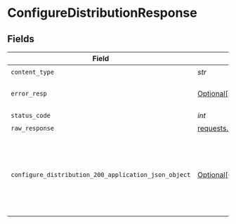 # ConfigureDistributionResponse


## Fields

| Field                                                                                                                   | Type                                                                                                                    | Required                                                                                                                | Description                                                                                                             |
| ----------------------------------------------------------------------------------------------------------------------- | ----------------------------------------------------------------------------------------------------------------------- | ----------------------------------------------------------------------------------------------------------------------- | ----------------------------------------------------------------------------------------------------------------------- |
| `content_type`                                                                                                          | *str*                                                                                                                   | :heavy_check_mark:                                                                                                      | N/A                                                                                                                     |
| `error_resp`                                                                                                            | [Optional[shared.ErrorResp]](../../models/shared/errorresp.md)                                                          | :heavy_minus_sign:                                                                                                      | Could not authenticate the user                                                                                         |
| `status_code`                                                                                                           | *int*                                                                                                                   | :heavy_check_mark:                                                                                                      | N/A                                                                                                                     |
| `raw_response`                                                                                                          | [requests.Response](https://requests.readthedocs.io/en/latest/api/#requests.Response)                                   | :heavy_minus_sign:                                                                                                      | N/A                                                                                                                     |
| `configure_distribution_200_application_json_object`                                                                    | [Optional[ConfigureDistribution200ApplicationJSON]](../../models/operations/configuredistribution200applicationjson.md) | :heavy_minus_sign:                                                                                                      | The cloudfront distribution has been configure successfully for the custom domain.                                      |